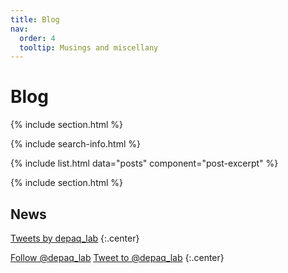 ```yaml
---
title: Blog
nav:
  order: 4
  tooltip: Musings and miscellany
---
```


# <i class="fas fa-feather-alt"></i>Blog

{% include section.html %}

{% include search-info.html %}

{% include list.html data="posts" component="post-excerpt" %}

{% include section.html %}

## News

<!-- Twitter embeds from https://publish.twitter.com/ -->

<a class="twitter-timeline" data-width="400" data-height="400" href="https://twitter.com/depaq_lab?ref_src=twsrc%5Etfw">Tweets by depaq_lab</a> <script async src="https://platform.twitter.com/widgets.js" charset="utf-8"></script>
{:.center}

<a href="https://twitter.com/depaq_lab?ref_src=twsrc%5Etfw" class="twitter-follow-button" data-show-count="false">Follow @depaq_lab</a><script async src="https://platform.twitter.com/widgets.js" charset="utf-8"></script>
<a href="https://twitter.com/intent/tweet?screen_name=depaq_lab&ref_src=twsrc%5Etfw" class="twitter-mention-button" data-show-count="false">Tweet to @depaq_lab</a><script async src="https://platform.twitter.com/widgets.js" charset="utf-8"></script>
{:.center}
